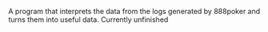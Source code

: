 A program that interprets the data from the logs generated by 888poker and turns them into useful data. 
Currently unfinished
